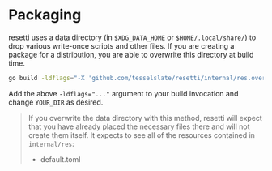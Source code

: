 # Packaging

resetti uses a data directory (in `$XDG_DATA_HOME` or `$HOME/.local/share/`) to
drop various write-once scripts and other files. If you are creating a package
for a distribution, you are able to overwrite this directory at build time.

```sh
go build -ldflags="-X 'github.com/tesselslate/resetti/internal/res.overrideDataDir=/YOUR_DIR'"
```

Add the above `-ldflags="..."` argument to your build invocation and change
`YOUR_DIR` as desired.

> If you overwrite the data directory with this method, resetti will expect that
> you have already placed the necessary files there and will not create them
> itself. It expects to see all of the resources contained in `internal/res`:
>
> - default.toml
